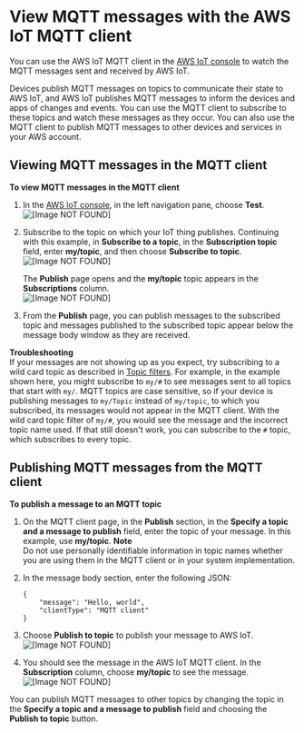# View MQTT messages with the AWS IoT MQTT client<a name="view-mqtt-messages"></a>

You can use the AWS IoT MQTT client in the [AWS IoT console](https://console.aws.amazon.com/iot/home) to watch the MQTT messages sent and received by AWS IoT\.

Devices publish MQTT messages on topics to communicate their state to AWS IoT, and AWS IoT publishes MQTT messages to inform the devices and apps of changes and events\. You can use the MQTT client to subscribe to these topics and watch these messages as they occur\. You can also use the MQTT client to publish MQTT messages to other devices and services in your AWS account\. 

## Viewing MQTT messages in the MQTT client<a name="view-mqtt-subscribe"></a>

**To view MQTT messages in the MQTT client**

1. In the [AWS IoT console](https://console.aws.amazon.com/iot/home), in the left navigation pane, choose **Test**\.  
![\[Image NOT FOUND\]](http://docs.aws.amazon.com/iot/latest/developerguide/images/choose-test.png)

1. Subscribe to the topic on which your IoT thing publishes\. Continuing with this example, in **Subscribe to a topic**, in the **Subscription topic** field, enter **my/topic**, and then choose **Subscribe to topic**\.   
![\[Image NOT FOUND\]](http://docs.aws.amazon.com/iot/latest/developerguide/images/subscribe-button-topic.png)

   The **Publish** page opens and the **my/topic** topic appears in the **Subscriptions** column\.  
![\[Image NOT FOUND\]](http://docs.aws.amazon.com/iot/latest/developerguide/images/subscribed-button-topic.png)

1. From the **Publish** page, you can publish messages to the subscribed topic and messages published to the subscribed topic appear below the message body window as they are received\.

**Troubleshooting**  
If your messages are not showing up as you expect, try subscribing to a wild card topic as described in [Topic filters](topics.md#topicfilters)\. For example, in the example shown here, you might subscribe to `my/#` to see messages sent to all topics that start with `my/`\. MQTT topics are case sensitive, so if your device is publishing messages to `my/Topic` instead of `my/topic`, to which you subscribed, its messages would not appear in the MQTT client\. With the wild card topic filter of `my/#`, you would see the message and the incorrect topic name used\. If that still doesn't work, you can subscribe to the `#` topic, which subscribes to every topic\.

## Publishing MQTT messages from the MQTT client<a name="view-mqtt-publish"></a>

**To publish a message to an MQTT topic**

1. On the MQTT client page, in the **Publish** section, in the **Specify a topic and a message to publish** field, enter the topic of your message\. In this example, use **my/topic**\. 
**Note**  
Do not use personally identifiable information in topic names whether you are using them in the MQTT client or in your system implementation\.

1. In the message body section, enter the following JSON:

   ```
   {
       "message": "Hello, world",
       "clientType": "MQTT client"
   }
   ```

1. Choose **Publish to topic** to publish your message to AWS IoT\.  
![\[Image NOT FOUND\]](http://docs.aws.amazon.com/iot/latest/developerguide/images/publish-to-topic.png)

1. You should see the message in the AWS IoT MQTT client\. In the **Subscription** column, choose **my/topic** to see the message\.  
![\[Image NOT FOUND\]](http://docs.aws.amazon.com/iot/latest/developerguide/images/publish-to-topic-received.png)

You can publish MQTT messages to other topics by changing the topic in the **Specify a topic and a message to publish** field and choosing the **Publish to topic** button\.